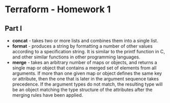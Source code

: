 # Terraform - Homework 1

## Part I

* **concat** - takes two or more lists and combines them into a single list.
* **format** - produces a string by formatting a number of other values according to a specification string. It is similar to the printf function in C, and other similar functions in other programming languages.
* **merge** - takes an arbitrary number of maps or objects, and returns a single map or object that contains a merged set of elements from all arguments. If more than one given map or object defines the same key or attribute, then the one that is later in the argument sequence takes precedence. If the argument types do not match, the resulting type will be an object matching the type structure of the attributes after the merging rules have been applied.
